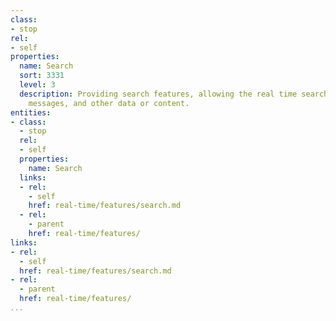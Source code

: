 ```yaml
---
class:
- stop
rel:
- self
properties:
  name: Search
  sort: 3331
  level: 3
  description: Providing search features, allowing the real time search of users,
    messages, and other data or content.
entities:
- class:
  - stop
  rel:
  - self
  properties:
    name: Search
  links:
  - rel:
    - self
    href: real-time/features/search.md
  - rel:
    - parent
    href: real-time/features/
links:
- rel:
  - self
  href: real-time/features/search.md
- rel:
  - parent
  href: real-time/features/
...
```

